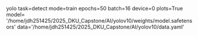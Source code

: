 yolo 
task=detect 
mode=train 
epochs=50 
batch=16 
device=0 
plots=True 
model= '/home/jdh251425/2025_DKU_Capstone/AI/yolov10/weights/model.safetensors'
data='/home/jdh251425/2025_DKU_Capstone/AI/yolov10/data.yaml'